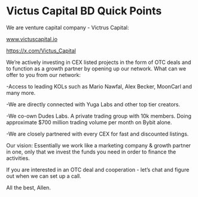 # Victus Capital BD Quick Points


We are venture capital company - Victrus Capital: 

www.victuscapital.io

https://x.com/Victus_Capital

We’re actively investing in CEX listed projects in the form of OTC deals and to function as a growth partner by opening up our network.
What can we offer to you from our network:

-Access to leading KOLs such as Mario Nawfal, Alex Becker, MoonCarl and many more.

-We are directly connected with Yuga Labs and other top tier creators.

-We co-own Dudes Labs. A private trading group with 10k members. Doing approximate $700 million trading volume per month on Bybit alone.

-We are closely partnered with every CEX for fast and discounted listings.

Our vision:
Essentially we work like a marketing company & growth partner in one, only that we invest the funds you need in order to finance the activities.

If you are interested in an OTC deal and cooperation - let’s chat and figure out when we can set up a call. 

All the best, Allen.

